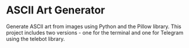 # ASCII Art Generator
Generate ASCII art from images using Python and the Pillow library. 
This project includes two versions - one for the terminal and one for Telegram using the telebot library.
